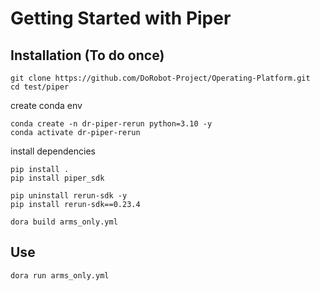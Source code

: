 # Getting Started with Piper

## Installation (To do once)

```
git clone https://github.com/DoRobot-Project/Operating-Platform.git
cd test/piper
```

create conda env
```
conda create -n dr-piper-rerun python=3.10 -y
conda activate dr-piper-rerun
```

install dependencies
```
pip install .
pip install piper_sdk
```

```
pip uninstall rerun-sdk -y
pip install rerun-sdk==0.23.4
```

```
dora build arms_only.yml
```

## Use

```
dora run arms_only.yml
```
